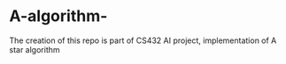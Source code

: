 # A-algorithm-
The creation of this repo is part of CS432 AI project, implementation of A star algorithm 
